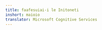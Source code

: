 ```yaml
---
title: faafesuiai-i le Initoneti
inshort: maioio
translator: Microsoft Cognitive Services
---
```




